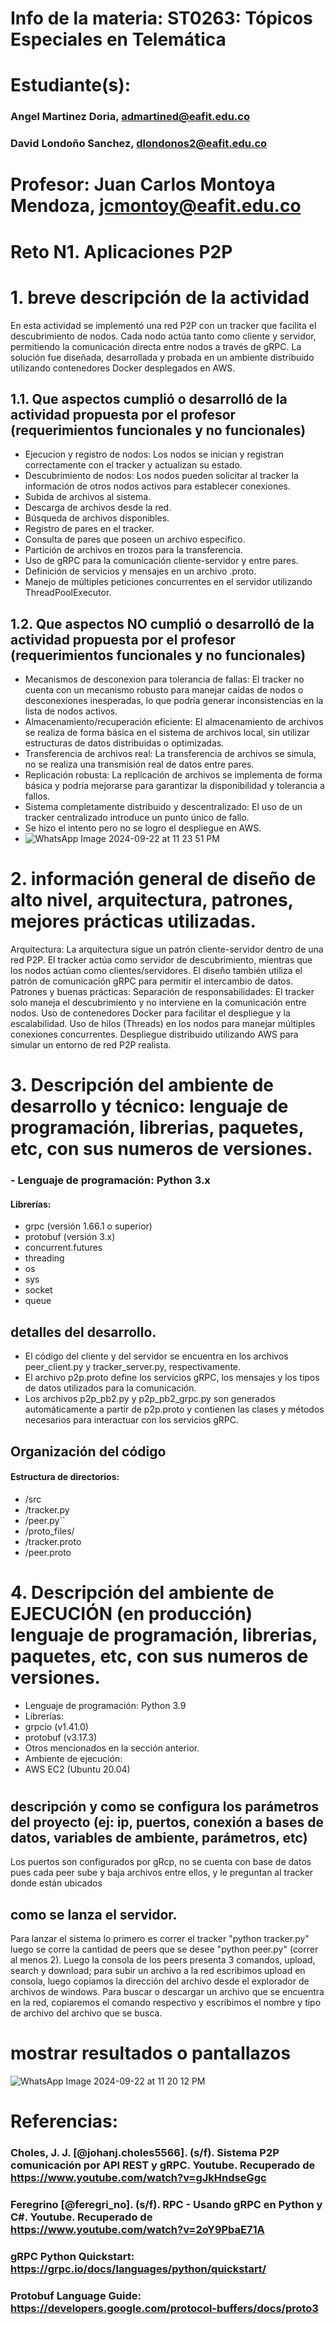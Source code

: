 # Info de la materia: ST0263: Tópicos Especiales en Telemática
#
# Estudiante(s):
### Angel Martinez Doria, admartined@eafit.edu.co
### David Londoño Sanchez, dlondonos2@eafit.edu.co

# Profesor: Juan Carlos Montoya Mendoza, jcmontoy@eafit.edu.co

# Reto N1. Aplicaciones P2P
#
# 1. breve descripción de la actividad
En esta actividad se implementó una red P2P con un tracker que facilita el descubrimiento de nodos. Cada nodo actúa tanto como cliente y servidor, permitiendo la comunicación directa entre nodos a través de gRPC. La solución fue diseñada, desarrollada y probada en un ambiente distribuido utilizando contenedores Docker desplegados en AWS.

## 1.1. Que aspectos cumplió o desarrolló de la actividad propuesta por el profesor (requerimientos funcionales y no funcionales)
- Ejecucion y registro de nodos: Los nodos se inician y registran correctamente con el tracker y actualizan su estado.
- Descubrimiento de nodos: Los nodos pueden solicitar al tracker la información de otros nodos activos para establecer conexiones.
- Subida de archivos al sistema.
- Descarga de archivos desde la red.
- Búsqueda de archivos disponibles.
- Registro de pares en el tracker.
- Consulta de pares que poseen un archivo específico.
- Partición de archivos en trozos para la transferencia.
- Uso de gRPC para la comunicación cliente-servidor y entre pares.
- Definición de servicios y mensajes en un archivo .proto.
- Manejo de múltiples peticiones concurrentes en el servidor utilizando ThreadPoolExecutor.

## 1.2. Que aspectos NO cumplió o desarrolló de la actividad propuesta por el profesor (requerimientos funcionales y no funcionales)
- Mecanismos de desconexion para tolerancia de fallas: El tracker no cuenta con un mecanismo robusto para manejar caídas de nodos o desconexiones inesperadas, lo que podría generar inconsistencias en la lista de nodos activos.
- Almacenamiento/recuperación eficiente: El almacenamiento de archivos se realiza de forma básica en el sistema de archivos local, sin utilizar estructuras de datos distribuidas o optimizadas.
- Transferencia de archivos real: La transferencia de archivos se simula, no se realiza una transmisión real de datos entre pares.
- Replicación robusta: La replicación de archivos se implementa de forma básica y podría mejorarse para garantizar la disponibilidad y tolerancia a fallos.
- Sistema completamente distribuido y descentralizado: El uso de un tracker centralizado introduce un punto único de fallo.
- Se hizo el intento pero no se logro el despliegue en AWS.
-  ![WhatsApp Image 2024-09-22 at 11 23 51 PM](https://github.com/user-attachments/assets/b8c1eb6f-5b23-4e4c-b50f-b317c6222db0)

# 2. información general de diseño de alto nivel, arquitectura, patrones, mejores prácticas utilizadas.
Arquitectura: La arquitectura sigue un patrón cliente-servidor dentro de una red P2P. El tracker actúa como servidor de descubrimiento, mientras que los nodos actúan como clientes/servidores. El diseño también utiliza el patrón de comunicación gRPC para permitir el intercambio de datos.
Patrones y buenas prácticas:
Separación de responsabilidades: El tracker solo maneja el descubrimiento y no interviene en la comunicación entre nodos.
Uso de contenedores Docker para facilitar el despliegue y la escalabilidad.
Uso de hilos (Threads) en los nodos para manejar múltiples conexiones concurrentes.
Despliegue distribuido utilizando AWS para simular un entorno de red P2P realista.

# 3. Descripción del ambiente de desarrollo y técnico: lenguaje de programación, librerias, paquetes, etc, con sus numeros de versiones.

### - Lenguaje de programación: Python 3.x
#### Librerías:
- grpc (versión 1.66.1 o superior)
- protobuf (versión 3.x)
- concurrent.futures
- threading
- os
- sys
- socket
- queue

## detalles del desarrollo.
- El código del cliente y del servidor se encuentra en los archivos peer_client.py y tracker_server.py, respectivamente.
- El archivo p2p.proto define los servicios gRPC, los mensajes y los tipos de datos utilizados para la comunicación.
- Los archivos p2p_pb2.py y p2p_pb2_grpc.py son generados automáticamente a partir de p2p.proto y contienen las clases y métodos necesarios para interactuar con los servicios gRPC.

## Organización del código
#### Estructura de directorios:
- /src
- /tracker.py
- /peer.py``
- /proto_files/
- /tracker.proto
- /peer.proto

# 4. Descripción del ambiente de EJECUCIÓN (en producción) lenguaje de programación, librerias, paquetes, etc, con sus numeros de versiones.

- Lenguaje de programación: Python 3.9
- Librerías:
- grpcio (v1.41.0)
- protobuf (v3.17.3)
- Otros mencionados en la sección anterior.
- Ambiente de ejecución:
- AWS EC2 (Ubuntu 20.04)
#

## descripción y como se configura los parámetros del proyecto (ej: ip, puertos, conexión a bases de datos, variables de ambiente, parámetros, etc)
Los puertos son configurados por gRcp, no se cuenta con base de datos pues cada peer sube y baja archivos entre ellos, y le preguntan al tracker donde están ubicados

## como se lanza el servidor.
Para lanzar el sistema lo primero es correr el tracker "python tracker.py" luego se corre la cantidad de peers que se desee "python peer.py" (correr al menos 2). Luego la consola de los peers presenta 3 comandos, upload, search y download; para subir un archivo a la red escribimos upload en consola, luego copiamos la dirección del archivo desde el explorador de archivos de windows. Para buscar o descargar un archivo que se encuentra en la red, copiaremos el comando respectivo y escribimos el nombre y tipo de archivo del archivo que se busca.

# mostrar resultados o pantallazos
![WhatsApp Image 2024-09-22 at 11 20 12 PM](https://github.com/user-attachments/assets/59444d97-bbcc-478f-9286-b99668e238e8)

# Referencias:
### Choles, J. J. [@johanj.choles5566]. (s/f). Sistema P2P comunicación por API REST y gRPC. Youtube. Recuperado de https://www.youtube.com/watch?v=gJkHndseGgc
### Feregrino [@feregri_no]. (s/f). RPC - Usando gRPC en Python y C#. Youtube. Recuperado de https://www.youtube.com/watch?v=2oY9PbaE71A
### gRPC Python Quickstart: https://grpc.io/docs/languages/python/quickstart/
### Protobuf Language Guide: https://developers.google.com/protocol-buffers/docs/proto3
